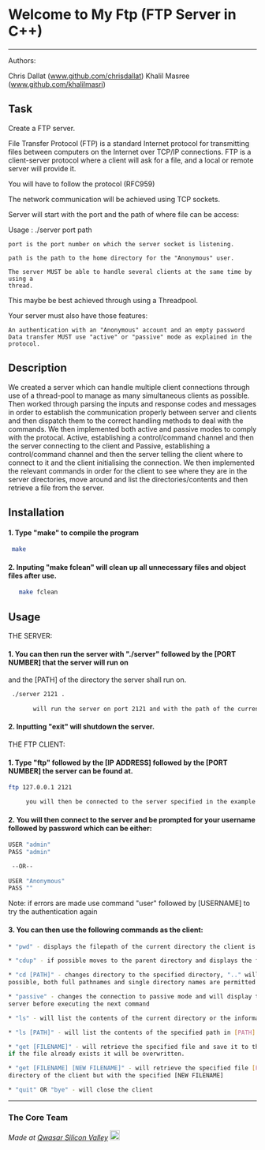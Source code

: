 # Welcome to My Ftp (FTP Server in C++)
***

Authors: 

Chris Dallat (www.github.com/chrisdallat)
Khalil Masree (www.github.com/khalilmasri)

## Task

Create a FTP server.

File Transfer Protocol (FTP) is a standard Internet protocol for transmitting files between computers on the Internet over TCP/IP connections. 
FTP is a client-server protocol where a client will ask for a file, and a local or remote server will provide it.

You will have to follow the protocol (RFC959)

The network communication will be achieved using TCP sockets.

Server will start with the port and the path of where file can be access:

Usage : ./server port path

    port is the port number on which the server socket is listening.

    path is the path to the home directory for the "Anonymous" user.

    The server MUST be able to handle several clients at the same time by using a
    thread.

This maybe be best achieved through using a Threadpool.

Your server must also have those features:

    An authentication with an "Anonymous" account and an empty password
    Data transfer MUST use "active" or "passive" mode as explained in the protocol.

## Description

We created a server which can handle multiple client connections through use of a 
thread-pool to manage as many simultaneous clients as possible. Then worked through parsing 
the inputs and response codes and messages in order to establish the communication properly 
between server and clients and then dispatch them to the correct handling methods to deal with 
the commands. We then implemented both active and passive modes to comply with the protocal.
Active, establishing a control/command channel and then the server connecting to the client and 
Passive, establishing a control/command channel and then the server telling the client where to 
connect to it and the client initialising the connection. We then implemented the relevant commands
in order for the client to see where they are in the server directories, move around and list the 
directories/contents and then retrieve a file from the server. 

## Installation

#### 1. Type "make" to compile the program

  ```sh
   make
  ```

#### 2. Inputing "make fclean" will clean up all unnecessary files and object files after use. 
```sh
   make fclean
  ```

## Usage


THE SERVER:



#### 1. You can then run the server with "./server" followed by the [PORT NUMBER] that the server will run on 
and the [PATH] of the directory the server shall run on.  
   ```sh
    ./server 2121 .
          
          will run the server on port 2121 and with the path of the current directory.
   ```
  
#### 2. Inputting "exit" will shutdown the server. 



THE FTP CLIENT:



#### 1. Type "ftp" followed by the [IP ADDRESS] followed by the [PORT NUMBER] the server can be found at.
  
   ```sh
   ftp 127.0.0.1 2121
   
        you will then be connected to the server specified in the example code above
   ```
#### 2. You will then connect to the server and be prompted for your username followed by password which can be either:
   
   ```sh
   USER "admin"
   PASS "admin" 
   
    --OR--
    
   USER "Anonymous"
   PASS ""
   ```
   
   Note: if errors are made use command "user" followed by [USERNAME] to try the authentication again
   
#### 3. You can then use the following commands as the client:
   
   ```sh
   * "pwd" - displays the filepath of the current directory the client is accessing
   
   * "cdup" - if possible moves to the parent directory and displays the filepath
   
   * "cd [PATH]" - changes directory to the specified directory, ".." will move to the parent directory if
   possible, both full pathnames and single directory names are permitted
   
   * "passive" - changes the connection to passive mode and will display the IP and port location of the 
   server before executing the next command
   
   * "ls" - will list the contents of the current directory or the information of a file if specified. 
   
   * "ls [PATH]" - will list the contents of the specified path in [PATH]
   
   * "get [FILENAME]" - will retrieve the specified file and save it to the current directory of the client,
   if the file already exists it will be overwritten. 
   
   * "get [FILENAME] [NEW FILENAME]" - will retrieve the specified file [FILENAME] and save it to the current 
   directory of the client but with the specified [NEW FILENAME]
   
   * "quit" OR "bye" - will close the client
   
   ```

---------------------------------------------------------------------------------------------------------------------------------------

### The Core Team
<span><i>Made at <a href='https://qwasar.io'>Qwasar Silicon Valley</a></i></span>
<span><img alt='Qwasar Silicon Valley Logo' src='https://storage.googleapis.com/qwasar-public/qwasar-logo_50x50.png' width='20px'></span>


   


